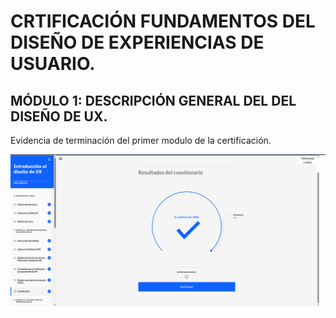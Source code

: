 # CRTIFICACIÓN FUNDAMENTOS DEL DISEÑO DE EXPERIENCIAS DE USUARIO.

## MÓDULO 1: DESCRIPCIÓN GENERAL DEL DEL DISEÑO DE UX.

Evidencia de terminación del primer modulo de la certificación.

![alt text](../01-user-experience-design/Images/modulo1.png)